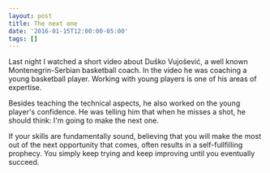 ```yaml
---
layout: post
title: The next one
date: '2016-01-15T12:00:00-05:00'
tags: []
---
```

Last night I watched a short video about Duško Vujošević, a well known Montenegrin-Serbian basketball coach. In the video he was coaching a young basketball player. Working with young players is one of his areas of expertise.

Besides teaching the technical aspects, he also worked on the young player's confidence. He was telling him that when he misses a shot, he should think: I'm going to make the next one.

If your skills are fundamentally sound, believing that you will make the most out of the next opportunity that comes, often results in a self-fullfilling prophecy. You simply keep trying and keep improving until you eventually succeed.
